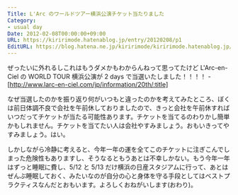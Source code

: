```yaml
---
Title: L'Arc のワールドツアー横浜公演チケット当たりました
Category:
- usual day
Date: 2012-02-08T00:00:00+09:00
URL: https://kiririmode.hatenablog.jp/entry/20120208/p1
EditURL: https://blog.hatena.ne.jp/kiririmode/kiririmode.hatenablog.jp/atom/entry/8454420450078210430
---
```



ぜったいに外れるしこれはもうダメかもわからんねって思ってたけど L'Arc-en-Ciel の WORLD TOUR 横浜公演が 2 days で当選いたしました！！！！
-[http://www.larc-en-ciel.com/jp/information/20th/:title]

なぜ当選したのかを振り返り何がいつもと違ったのかを考えてみたところ、ぼくは前日体調不良で会社を午前休しておりましたので、きっと会社を午前休すればいつだってチケットが当たる可能性あります。チケットを当てるのわりかし簡単かもしれません。チケットを当てたい人は会社やすみましょう。おもいきってやすみましょう。はい。

しかしながら冷静に考えると、今年一年の運を全てこのチケットに注ぎこんでしまった危険性もありますし、そうなるともうあとは不幸しかない。もう今年一年はずっと睡眠に費し、5/12 と 5/13 だけ横浜の日産スタジアムに行って、あとはぜんぶ睡眠しておく、みたいなのが自分の心と身体を守る手段としてはベストプラクティスなんだとおもいます。よろしくおねがいします(おわり)。
